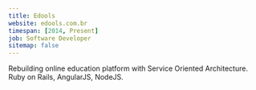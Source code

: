 ```yaml
---
title: Edools
website: edools.com.br
timespan: [2014, Present]
job: Software Developer
sitemap: false
---
```


Rebuilding online education platform with Service Oriented Architecture. Ruby on Rails, AngularJS, NodeJS.
